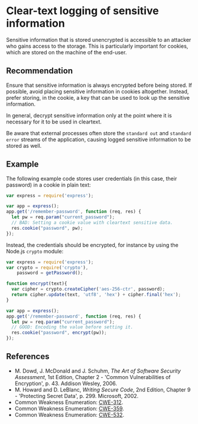 # Clear-text logging of sensitive information
Sensitive information that is stored unencrypted is accessible to an attacker who gains access to the storage. This is particularly important for cookies, which are stored on the machine of the end-user.


## Recommendation
Ensure that sensitive information is always encrypted before being stored. If possible, avoid placing sensitive information in cookies altogether. Instead, prefer storing, in the cookie, a key that can be used to look up the sensitive information.

In general, decrypt sensitive information only at the point where it is necessary for it to be used in cleartext.

Be aware that external processes often store the `standard out` and `standard error` streams of the application, causing logged sensitive information to be stored as well.


## Example
The following example code stores user credentials (in this case, their password) in a cookie in plain text:


```javascript
var express = require('express');

var app = express();
app.get('/remember-password', function (req, res) {
  let pw = req.param("current_password");
  // BAD: Setting a cookie value with cleartext sensitive data.
  res.cookie("password", pw);
});

```
Instead, the credentials should be encrypted, for instance by using the Node.js `crypto` module:


```javascript
var express = require('express');
var crypto = require('crypto'),
    password = getPassword();

function encrypt(text){
  var cipher = crypto.createCipher('aes-256-ctr', password);
  return cipher.update(text, 'utf8', 'hex') + cipher.final('hex');
}

var app = express();
app.get('/remember-password', function (req, res) {
  let pw = req.param("current_password");
  // GOOD: Encoding the value before setting it.
  res.cookie("password", encrypt(pw));
});

```

## References
* M. Dowd, J. McDonald and J. Schuhm, *The Art of Software Security Assessment*, 1st Edition, Chapter 2 - 'Common Vulnerabilities of Encryption', p. 43. Addison Wesley, 2006.
* M. Howard and D. LeBlanc, *Writing Secure Code*, 2nd Edition, Chapter 9 - 'Protecting Secret Data', p. 299. Microsoft, 2002.
* Common Weakness Enumeration: [CWE-312](https://cwe.mitre.org/data/definitions/312.html).
* Common Weakness Enumeration: [CWE-359](https://cwe.mitre.org/data/definitions/359.html).
* Common Weakness Enumeration: [CWE-532](https://cwe.mitre.org/data/definitions/532.html).
